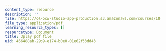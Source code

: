 ```yaml
---
content_type: resource
description: ''
file: https://ol-ocw-studio-app-production.s3.amazonaws.com/courses/18-03sc-differential-equations-fall-2011/466488ab29b9e174b0e001e62f33dd43_JNsNgXKFgdo.pdf
file_type: application/pdf
learning_resource_types: []
resourcetype: Document
title: 3play pdf file
uid: 466488ab-29b9-e174-b0e0-01e62f33dd43
---
```

